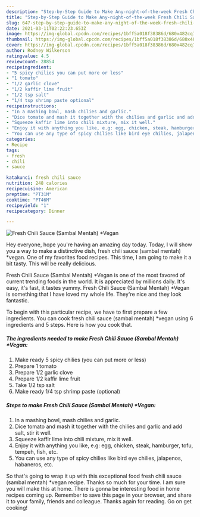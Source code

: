 ```yaml
---
description: "Step-by-Step Guide to Make Any-night-of-the-week Fresh Chili Sauce (Sambal Mentah) *Vegan"
title: "Step-by-Step Guide to Make Any-night-of-the-week Fresh Chili Sauce (Sambal Mentah) *Vegan"
slug: 647-step-by-step-guide-to-make-any-night-of-the-week-fresh-chili-sauce-sambal-mentah-vegan
date: 2021-03-11T02:22:23.653Z
image: https://img-global.cpcdn.com/recipes/1bff5a018f38386d/680x482cq70/fresh-chili-sauce-sambal-mentah-vegan-recipe-main-photo.jpg
thumbnail: https://img-global.cpcdn.com/recipes/1bff5a018f38386d/680x482cq70/fresh-chili-sauce-sambal-mentah-vegan-recipe-main-photo.jpg
cover: https://img-global.cpcdn.com/recipes/1bff5a018f38386d/680x482cq70/fresh-chili-sauce-sambal-mentah-vegan-recipe-main-photo.jpg
author: Rodney Wilkerson
ratingvalue: 4.5
reviewcount: 28854
recipeingredient:
- "5 spicy chilies you can put more or less"
- "1 tomato"
- "1/2 garlic clove"
- "1/2 kaffir lime fruit"
- "1/2 tsp salt"
- "1/4 tsp shrimp paste optional"
recipeinstructions:
- "In a mashing bowl, mash chilies and garlic."
- "Dice tomato and mash it together with the chilies and garlic and add salt, stir it well."
- "Squeeze kaffir lime into chili mixture, mix it well."
- "Enjoy it with anything you like, e.g: egg, chicken, steak, hamburger, tofu, tempeh, fish, etc."
- "You can use any type of spicy chilies like bird eye chilies, jalapenos, habaneros, etc."
categories:
- Recipe
tags:
- fresh
- chili
- sauce

katakunci: fresh chili sauce 
nutrition: 248 calories
recipecuisine: American
preptime: "PT31M"
cooktime: "PT46M"
recipeyield: "1"
recipecategory: Dinner

---
```



![Fresh Chili Sauce (Sambal Mentah) *Vegan](https://img-global.cpcdn.com/recipes/1bff5a018f38386d/680x482cq70/fresh-chili-sauce-sambal-mentah-vegan-recipe-main-photo.jpg)

Hey everyone, hope you're having an amazing day today. Today, I will show you a way to make a distinctive dish, fresh chili sauce (sambal mentah) *vegan. One of my favorites food recipes. This time, I am going to make it a bit tasty. This will be really delicious.

Fresh Chili Sauce (Sambal Mentah) *Vegan is one of the most favored of current trending foods in the world. It is appreciated by millions daily. It's easy, it's fast, it tastes yummy. Fresh Chili Sauce (Sambal Mentah) *Vegan is something that I have loved my whole life. They're nice and they look fantastic.




To begin with this particular recipe, we have to first prepare a few ingredients. You can cook fresh chili sauce (sambal mentah) *vegan using 6 ingredients and 5 steps. Here is how you cook that.

<!--inarticleads1-->

##### The ingredients needed to make Fresh Chili Sauce (Sambal Mentah) *Vegan:

1. Make ready 5 spicy chilies (you can put more or less)
1. Prepare 1 tomato
1. Prepare 1/2 garlic clove
1. Prepare 1/2 kaffir lime fruit
1. Take 1/2 tsp salt
1. Make ready 1/4 tsp shrimp paste (optional)




<!--inarticleads2-->

##### Steps to make Fresh Chili Sauce (Sambal Mentah) *Vegan:

1. In a mashing bowl, mash chilies and garlic.
1. Dice tomato and mash it together with the chilies and garlic and add salt, stir it well.
1. Squeeze kaffir lime into chili mixture, mix it well.
1. Enjoy it with anything you like, e.g: egg, chicken, steak, hamburger, tofu, tempeh, fish, etc.
1. You can use any type of spicy chilies like bird eye chilies, jalapenos, habaneros, etc.




So that's going to wrap it up with this exceptional food fresh chili sauce (sambal mentah) *vegan recipe. Thanks so much for your time. I am sure you will make this at home. There is gonna be interesting food in home recipes coming up. Remember to save this page in your browser, and share it to your family, friends and colleague. Thanks again for reading. Go on get cooking!
